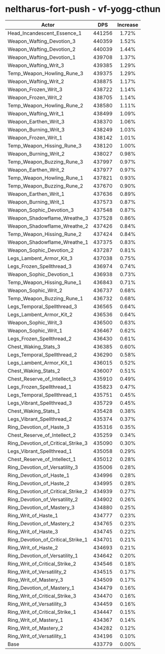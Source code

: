 # neltharus-fort-push - vf-yogg-cthun
| Actor | DPS | Increase |
|---|:---:|:---:|
|Head_Incandescent_Essence_1|441256|1.72%|
|Weapon_Wafting_Devotion_3|440359|1.52%|
|Weapon_Wafting_Devotion_2|440039|1.44%|
|Weapon_Wafting_Devotion_1|439708|1.37%|
|Weapon_Wafting_Writ_3|439385|1.29%|
|Temp_Weapon_Howling_Rune_3|439375|1.29%|
|Weapon_Wafting_Writ_2|438875|1.17%|
|Weapon_Frozen_Writ_3|438722|1.14%|
|Weapon_Frozen_Writ_2|438705|1.14%|
|Temp_Weapon_Howling_Rune_2|438580|1.11%|
|Weapon_Wafting_Writ_1|438499|1.09%|
|Weapon_Earthen_Writ_3|438370|1.06%|
|Weapon_Burning_Writ_3|438249|1.03%|
|Weapon_Frozen_Writ_1|438142|1.01%|
|Temp_Weapon_Hissing_Rune_3|438120|1.00%|
|Weapon_Burning_Writ_2|438027|0.98%|
|Temp_Weapon_Buzzing_Rune_3|437997|0.97%|
|Weapon_Earthen_Writ_2|437977|0.97%|
|Temp_Weapon_Howling_Rune_1|437821|0.93%|
|Temp_Weapon_Buzzing_Rune_2|437670|0.90%|
|Weapon_Earthen_Writ_1|437636|0.89%|
|Weapon_Burning_Writ_1|437573|0.87%|
|Weapon_Sophic_Devotion_3|437548|0.87%|
|Weapon_Shadowflame_Wreathe_3|437528|0.86%|
|Weapon_Shadowflame_Wreathe_2|437426|0.84%|
|Temp_Weapon_Hissing_Rune_2|437424|0.84%|
|Weapon_Shadowflame_Wreathe_1|437375|0.83%|
|Weapon_Sophic_Devotion_2|437287|0.81%|
|Legs_Lambent_Armor_Kit_3|437038|0.75%|
|Legs_Frozen_Spellthread_3|436974|0.74%|
|Weapon_Sophic_Devotion_1|436938|0.73%|
|Temp_Weapon_Hissing_Rune_1|436843|0.71%|
|Weapon_Sophic_Writ_2|436737|0.68%|
|Temp_Weapon_Buzzing_Rune_1|436732|0.68%|
|Legs_Temporal_Spellthread_3|436565|0.64%|
|Legs_Lambent_Armor_Kit_2|436536|0.64%|
|Weapon_Sophic_Writ_3|436500|0.63%|
|Weapon_Sophic_Writ_1|436467|0.62%|
|Legs_Frozen_Spellthread_2|436430|0.61%|
|Chest_Waking_Stats_3|436385|0.60%|
|Legs_Temporal_Spellthread_2|436290|0.58%|
|Legs_Lambent_Armor_Kit_1|436015|0.52%|
|Chest_Waking_Stats_2|436007|0.51%|
|Chest_Reserve_of_Intellect_3|435910|0.49%|
|Legs_Frozen_Spellthread_1|435823|0.47%|
|Legs_Temporal_Spellthread_1|435751|0.45%|
|Legs_Vibrant_Spellthread_3|435729|0.45%|
|Chest_Waking_Stats_1|435428|0.38%|
|Legs_Vibrant_Spellthread_2|435374|0.37%|
|Ring_Devotion_of_Haste_3|435316|0.35%|
|Chest_Reserve_of_Intellect_2|435259|0.34%|
|Ring_Devotion_of_Critical_Strike_3|435090|0.30%|
|Legs_Vibrant_Spellthread_1|435058|0.29%|
|Chest_Reserve_of_Intellect_1|435012|0.28%|
|Ring_Devotion_of_Versatility_3|435006|0.28%|
|Ring_Devotion_of_Haste_1|434996|0.28%|
|Ring_Devotion_of_Haste_2|434995|0.28%|
|Ring_Devotion_of_Critical_Strike_2|434939|0.27%|
|Ring_Devotion_of_Versatility_2|434902|0.26%|
|Ring_Devotion_of_Mastery_3|434880|0.25%|
|Ring_Writ_of_Haste_1|434777|0.23%|
|Ring_Devotion_of_Mastery_2|434765|0.23%|
|Ring_Writ_of_Haste_3|434745|0.22%|
|Ring_Devotion_of_Critical_Strike_1|434701|0.21%|
|Ring_Writ_of_Haste_2|434693|0.21%|
|Ring_Devotion_of_Versatility_1|434642|0.20%|
|Ring_Writ_of_Critical_Strike_2|434546|0.18%|
|Ring_Writ_of_Versatility_2|434515|0.17%|
|Ring_Writ_of_Mastery_3|434509|0.17%|
|Ring_Devotion_of_Mastery_1|434479|0.16%|
|Ring_Writ_of_Critical_Strike_3|434470|0.16%|
|Ring_Writ_of_Versatility_3|434459|0.16%|
|Ring_Writ_of_Critical_Strike_1|434447|0.15%|
|Ring_Writ_of_Mastery_1|434367|0.14%|
|Ring_Writ_of_Mastery_2|434282|0.12%|
|Ring_Writ_of_Versatility_1|434196|0.10%|
|Base|433779|0.00%|
